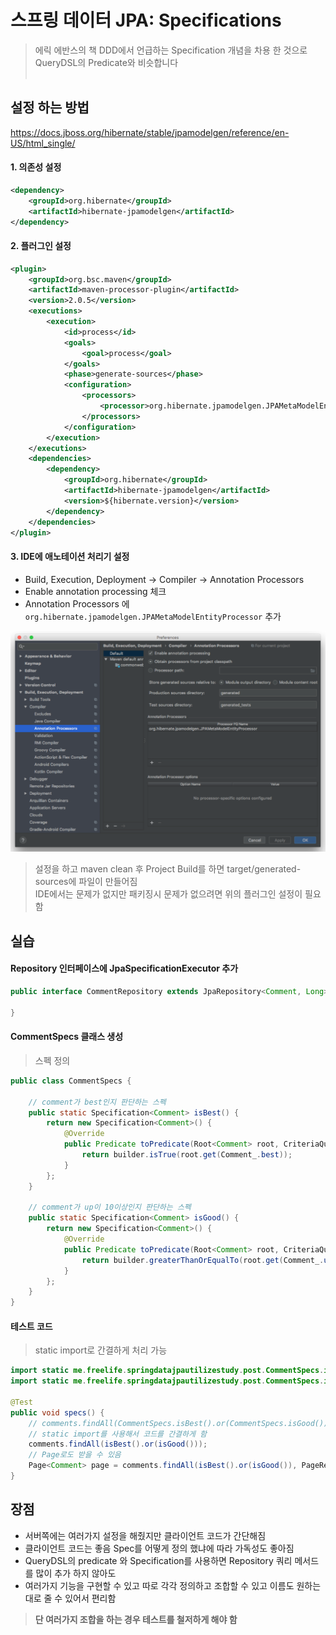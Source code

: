 # 스프링 데이터 JPA: Specifications
> 에릭 에반스의 책 DDD에서 언급하는 Specification 개념을 차용 한 것으로 QueryDSL의 Predicate와 비슷합니다  
 
## 설정 하는 방법
https://docs.jboss.org/hibernate/stable/jpamodelgen/reference/en-US/html_single/
#### 1. 의존성 설정
```xml
<dependency>
    <groupId>org.hibernate</groupId>
    <artifactId>hibernate-jpamodelgen</artifactId>
</dependency>
```

#### 2. 플러그인 설정
```xml
<plugin>
    <groupId>org.bsc.maven</groupId>
    <artifactId>maven-processor-plugin</artifactId>
    <version>2.0.5</version>
    <executions>
        <execution>
            <id>process</id>
            <goals>
                <goal>process</goal>
            </goals>
            <phase>generate-sources</phase>
            <configuration>
                <processors>                                
                    <processor>org.hibernate.jpamodelgen.JPAMetaModelEntityProcessor</processor>
                </processors>
            </configuration>
        </execution>
    </executions>
    <dependencies>
        <dependency>
            <groupId>org.hibernate</groupId>
            <artifactId>hibernate-jpamodelgen</artifactId>
            <version>${hibernate.version}</version>
        </dependency>
    </dependencies>
</plugin>
```

#### 3. IDE에 애노테이션 처리기 설정
- Build, Execution, Deployment -> Compiler -> Annotation Processors
- Enable annotation processing 체크  
- Annotation Processors 에 `org.hibernate.jpamodelgen.JPAMetaModelEntityProcessor` 추가  
  
![intellij](img/3-3.png)
  
> 설정을 하고 maven clean 후 Project Build를 하면 target/generated-sources에 파일이 만들어짐  
> IDE에서는 문제가 없지만 패키징시 문제가 없으려면 위의 플러그인 설정이 필요함  
  
## 실습
#### Repository 인터페이스에 JpaSpecificationExecutor 추가
```java
public interface CommentRepository extends JpaRepository<Comment, Long>, JpaSpecificationExecutor<Comment> {
 
}
```

#### CommentSpecs 클래스 생성
> 스펙 정의  
```java
public class CommentSpecs {

    // comment가 best인지 판단하는 스펙
    public static Specification<Comment> isBest() {
        return new Specification<Comment>() {
            @Override
            public Predicate toPredicate(Root<Comment> root, CriteriaQuery<?> query, CriteriaBuilder builder) {
                return builder.isTrue(root.get(Comment_.best));
            }
        };
    }

    // comment가 up이 10이상인지 판단하는 스펙
    public static Specification<Comment> isGood() {
        return new Specification<Comment>() {
            @Override
            public Predicate toPredicate(Root<Comment> root, CriteriaQuery<?> query, CriteriaBuilder builder) {
                return builder.greaterThanOrEqualTo(root.get(Comment_.up), 10);
            }
        };
    }
}
```

#### 테스트 코드
> static import로 간결하게 처리 가능  
```java
import static me.freelife.springdatajpautilizestudy.post.CommentSpecs.isBest;
import static me.freelife.springdatajpautilizestudy.post.CommentSpecs.isGood;

@Test
public void specs() {
    // comments.findAll(CommentSpecs.isBest().or(CommentSpecs.isGood()));
    // static import를 사용해서 코드를 간결하게 함
    comments.findAll(isBest().or(isGood()));
    // Page로도 받을 수 있음
    Page<Comment> page = comments.findAll(isBest().or(isGood()), PageRequest.of(0, 10));
}
```

## 장점
- 서버쪽에는 여러가지 설정을 해줬지만 클라이언트 코드가 간단해짐
- 클라이언트 코드는 좋음 Spec를 어떻게 정의 했냐에 따라 가독성도 좋아짐
- QueryDSL의 predicate 와 Specification를 사용하면 Repository 쿼리 메서드를 많이 추가 하지 않아도  
- 여러가지 기능을 구현할 수 있고 따로 각각 정의하고 조합할 수 있고 이름도 원하는대로 줄 수 있어서 편리함  
> **단 여러가지 조합을 하는 경우 테스트를 철저하게 해야 함**  